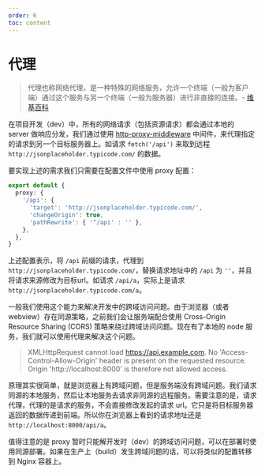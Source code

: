 ```yaml
---
order: 6
toc: content
---
```

# 代理

> 代理也称网络代理，是一种特殊的网络服务，允许一个终端（一般为客户端）通过这个服务与另一个终端（一般为服务器）进行非直接的连接。- [维基百科](https://zh.wikipedia.org/wiki/%E4%BB%A3%E7%90%86%E6%9C%8D%E5%8A%A1%E5%99%A8)

在项目开发（dev）中，所有的网络请求（包括资源请求）都会通过本地的 server 做响应分发，我们通过使用 [http-proxy-middleware](https://github.com/chimurai/http-proxy-middleware) 中间件，来代理指定的请求到另一个目标服务器上。如请求 `fetch('/api')` 来取到远程 `http://jsonplaceholder.typicode.com/` 的数据。

要实现上述的需求我们只需要在配置文件中使用 proxy 配置：

```ts
export default {
  proxy: {
    '/api': {
      'target': 'http://jsonplaceholder.typicode.com/',
      'changeOrigin': true,
      'pathRewrite': { '^/api' : '' },
    },
  },
}
```

上述配置表示，将 `/api` 前缀的请求，代理到 `http://jsonplaceholder.typicode.com/`，替换请求地址中的 `/api` 为 `''`，并且将请求来源修改为目标url。如请求 `/api/a`，实际上是请求 `http://jsonplaceholder.typicode.com/a`。

一般我们使用这个能力来解决开发中的跨域访问问题。由于浏览器（或者 webview）存在同源策略，之前我们会让服务端配合使用 Cross-Origin Resource Sharing (CORS) 策略来绕过跨域访问问题。现在有了本地的 node 服务，我们就可以使用代理来解决这个问题。

> XMLHttpRequest cannot load https://api.example.com. No 'Access-Control-Allow-Origin' header is present on the requested resource. Origin 'http://localhost:8000' is therefore not allowed access.

原理其实很简单，就是浏览器上有跨域问题，但是服务端没有跨域问题。我们请求同源的本地服务，然后让本地服务去请求非同源的远程服务。需要注意的是，请求代理，代理的是请求的服务，不会直接修改发起的请求 url。它只是将目标服务器返回的数据传递到前端。所以你在浏览器上看到的请求地址还是 `http://localhost:8000/api/a`。

值得注意的是 proxy 暂时只能解开发时（dev）的跨域访问问题，可以在部署时使用同源部署。如果在生产上（build）发生跨域问题的话，可以将类似的配置转移到 Nginx 容器上。 



